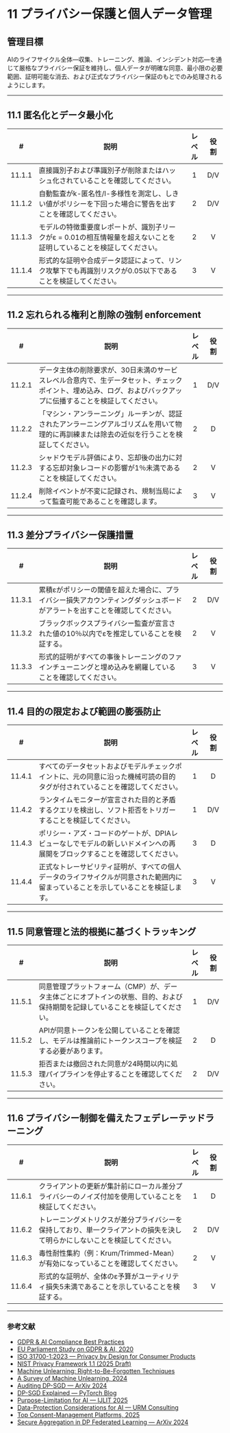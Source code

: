 # 11 プライバシー保護と個人データ管理

## 管理目標

AIのライフサイクル全体—収集、トレーニング、推論、インシデント対応—を通じて厳格なプライバシー保証を維持し、個人データが明確な同意、最小限の必要範囲、証明可能な消去、および正式なプライバシー保証のもとでのみ処理されるようにします。

---

## 11.1 匿名化とデータ最小化

|   #    | 説明                                                             | レベル | 役割  |
| :----: | -------------------------------------------------------------- | :-: | :-: |
| 11.1.1 | 直接識別子および準識別子が削除またはハッシュ化されていることを確認してください。                       |  1  | D/V |
| 11.1.2 | 自動監査がk-匿名性/l-多様性を測定し、しきい値がポリシーを下回った場合に警告を出すことを確認してください。        |  2  | D/V |
| 11.1.3 | モデルの特徴重要度レポートが、識別子リークがε = 0.01の相互情報量を超えないことを証明していることを検証してください。 |  2  |  V  |
| 11.1.4 | 形式的な証明や合成データ認証によって、リンク攻撃下でも再識別リスクが0.05以下であることを検証してください。        |  3  |  V  |

---

## 11.2 忘れられる権利と削除の強制 enforcement

|   #    | 説明                                                                                | レベル | 役割  |
| :----: | --------------------------------------------------------------------------------- | :-: | :-: |
| 11.2.1 | データ主体の削除要求が、30日未満のサービスレベル合意内で、生データセット、チェックポイント、埋め込み、ログ、およびバックアップに伝播することを検証してください。 |  1  | D/V |
| 11.2.2 | 「マシン・アンラーニング」ルーチンが、認証されたアンラーニングアルゴリズムを用いて物理的に再訓練または除去の近似を行うことを検証してください。           |  2  |  D  |
| 11.2.3 | シャドウモデル評価により、忘却後の出力に対する忘却対象レコードの影響が1％未満であることを検証してください。                            |  2  |  V  |
| 11.2.4 | 削除イベントが不変に記録され、規制当局によって監査可能であることを確認します。                                           |  3  |  V  |

---

## 11.3 差分プライバシー保護措置

|   #    | 説明                                                             | レベル | 役割  |
| :----: | -------------------------------------------------------------- | :-: | :-: |
| 11.3.1 | 累積εがポリシーの閾値を超えた場合に、プライバシー損失アカウンティングダッシュボードがアラートを出すことを確認してください。 |  2  | D/V |
| 11.3.2 | ブラックボックスプライバシー監査が宣言された値の10％以内でε̂を推定していることを検証する。                |  2  |  V  |
| 11.3.3 | 形式的証明がすべての事後トレーニングのファインチューニングと埋め込みを網羅していることを確認してください。          |  3  |  V  |

---

## 11.4 目的の限定および範囲の膨張防止

|   #    | 説明                                                                | レベル | 役割  |
| :----: | ----------------------------------------------------------------- | :-: | :-: |
| 11.4.1 | すべてのデータセットおよびモデルチェックポイントに、元の同意に沿った機械可読の目的タグが付されていることを確認してください。    |  1  |  D  |
| 11.4.2 | ランタイムモニターが宣言された目的と矛盾するクエリを検出し、ソフト拒否をトリガーすることを検証してください。            |  1  | D/V |
| 11.4.3 | ポリシー・アズ・コードのゲートが、DPIAレビューなしでモデルの新しいドメインへの再展開をブロックすることを確認してください。   |  3  |  D  |
| 11.4.4 | 正式なトレーサビリティ証明が、すべての個人データのライフサイクルが同意された範囲内に留まっていることを示していることを検証します。 |  3  |  V  |

---

## 11.5 同意管理と法的根拠に基づくトラッキング

|   #    | 説明                                                                | レベル | 役割  |
| :----: | ----------------------------------------------------------------- | :-: | :-: |
| 11.5.1 | 同意管理プラットフォーム（CMP）が、データ主体ごとにオプトインの状態、目的、および保持期間を記録していることを検証してください。 |  1  | D/V |
| 11.5.2 | APIが同意トークンを公開していることを確認し、モデルは推論前にトークンスコープを検証する必要があります。             |  2  |  D  |
| 11.5.3 | 拒否または撤回された同意が24時間以内に処理パイプラインを停止することを確認してください。                     |  2  | D/V |

---

## 11.6 プライバシー制御を備えたフェデレーテッドラーニング

|   #    | 説明                                                             | レベル | 役割  |
| :----: | -------------------------------------------------------------- | :-: | :-: |
| 11.6.1 | クライアントの更新が集計前にローカル差分プライバシーのノイズ付加を使用していることを検証してください。            |  1  |  D  |
| 11.6.2 | トレーニングメトリクスが差分プライバシーを保持しており、単一クライアントの損失を決して明らかにしないことを検証してください。 |  2  | D/V |
| 11.6.3 | 毒性耐性集約（例：Krum/Trimmed-Mean）が有効になっていることを確認してください。               |  2  |  V  |
| 11.6.4 | 形式的な証明が、全体のε予算がユーティリティ損失5未満であることを示していることを検証する。                 |  3  |  V  |

---

### 参考文献

* [GDPR & AI Compliance Best Practices](https://www.exabeam.com/explainers/gdpr-compliance/the-intersection-of-gdpr-and-ai-and-6-compliance-best-practices/)
* [EU Parliament Study on GDPR & AI, 2020](https://www.europarl.europa.eu/RegData/etudes/STUD/2020/641530/EPRS_STU%282020%29641530_EN.pdf)
* [ISO 31700-1:2023 — Privacy by Design for Consumer Products](https://www.iso.org/standard/84977.html)
* [NIST Privacy Framework 1.1 (2025 Draft)](https://www.nist.gov/privacy-framework)
* [Machine Unlearning: Right-to-Be-Forgotten Techniques](https://www.kaggle.com/code/tamlhp/machine-unlearning-the-right-to-be-forgotten)
* [A Survey of Machine Unlearning, 2024](https://arxiv.org/html/2209.02299v6)
* [Auditing DP-SGD — ArXiv 2024](https://arxiv.org/html/2405.14106v4)
* [DP-SGD Explained — PyTorch Blog](https://medium.com/pytorch/differential-privacy-series-part-1-dp-sgd-algorithm-explained-12512c3959a3)
* [Purpose-Limitation for AI — IJLIT 2025](https://academic.oup.com/ijlit/article/doi/10.1093/ijlit/eaaf003/8121663)
* [Data-Protection Considerations for AI — URM Consulting](https://www.urmconsulting.com/blog/data-protection-considerations-for-artificial-intelligence-ai)
* [Top Consent-Management Platforms, 2025](https://www.enzuzo.com/blog/best-consent-management-platforms)
* [Secure Aggregation in DP Federated Learning — ArXiv 2024](https://arxiv.org/abs/2407.19286)

